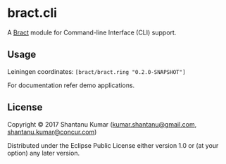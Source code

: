 # bract.cli

A [Bract](https://github.com/bract) module for Command-line Interface (CLI) support.


## Usage

Leiningen coordinates: `[bract/bract.ring "0.2.0-SNAPSHOT"]`

For documentation refer demo applications.


## License

Copyright © 2017 Shantanu Kumar (kumar.shantanu@gmail.com, shantanu.kumar@concur.com)

Distributed under the Eclipse Public License either version 1.0 or (at
your option) any later version.
